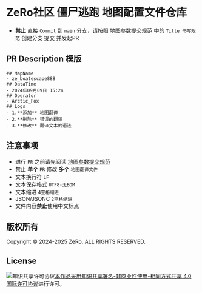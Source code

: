 # ZeRo社区 僵尸逃跑 地图配置文件仓库
- **禁止** 直接 `Commit` 到 `main` 分支，请按照 <a rel="readme" href="地图参数提交规范.md">地图参数提交规范</a> 中的 `Title 书写规范` 创建分支 提交 并发起PR 
## PR Description 模版

```
## MapName
- ze_boatescape888
## DataTime 
- 2024年09月09日 15:24
## Operator
- Arctic_Fox
## Logs
- 1.**添加** 地图翻译
- 2.**删除** 错误的翻译
- 3.**修改** 翻译文本的语法
```

## 注意事项

- 进行 `PR` 之前请先阅读 <a rel="readme" href="地图参数提交规范.md">地图参数提交规范</a>
- 禁止 **单个** `PR` 修改 **多个** `地图翻译文件`
- 文本换行符 `LF`
- 文本保存格式 `UTF8-无BOM`
- 文本缩进 `4空格缩进`
- JSON/JSONC `2空格缩进`
- 文件内容**禁止**使用中文标点

## 版权所有

Copyright © 2024-2025 ZeRo. ALL RIGHTS RESERVED.
<br />

## License

<img alt="知识共享许可协议" style="border-width:0" src="https://i.creativecommons.org/l/by-nc-sa/4.0/88x31.png" /></a><a rel="license" href="http://creativecommons.org/licenses/by-nc-sa/4.0/">本作品采用<a rel="license" href="http://creativecommons.org/licenses/by-nc-sa/4.0/">知识共享署名-非商业性使用-相同方式共享 4.0 国际许可协议</a>进行许可。
